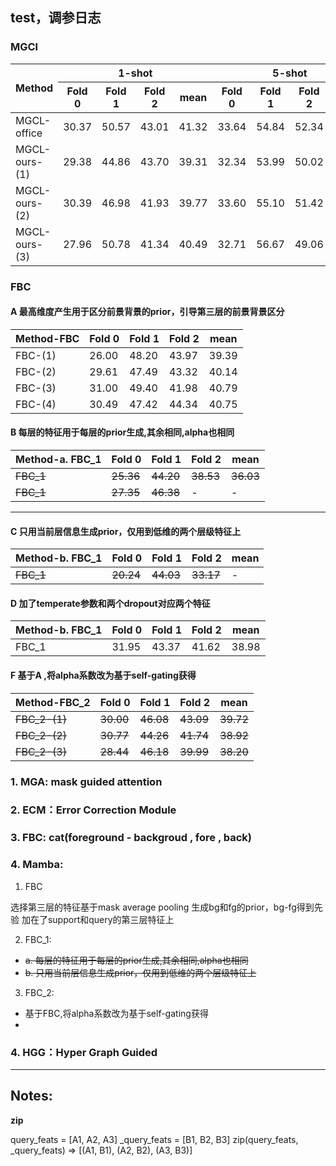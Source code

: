 ## test，调参日志
### MGCl
<table>
  <thead>
    <tr>
      <th rowspan="2">Method</th>
      <th colspan="4">1-shot</th>
      <th colspan="4">5-shot</th>
    </tr>
    <tr>
      <th>Fold 0</th><th>Fold 1</th><th>Fold 2</th><th>mean</th>
      <th>Fold 0</th><th>Fold 1</th><th>Fold 2</th><th>mean</th>
    </tr>
  </thead>
  <tbody>
    <tr>
      <td>MGCL-office</td><td>30.37</td><td>50.57</td><td>43.01</td><td>41.32</td><td>33.64</td><td>54.84</td><td>52.34</td><td>46.94</td>
    </tr>
    <tr>
      <td>MGCL-ours-(1)</td><td>29.38</td><td>44.86</td><td>43.70</td><td>39.31</td><td>32.34</td><td>53.99</td><td>50.02</td><td>45.45</td>
    </tr>
    <tr>
      <td>MGCL-ours-(2)</td><td>30.39</td><td>46.98</td><td>41.93</td><td>39.77</td><td>33.60</td><td>55.10</td><td>51.42</td><td>46.71</td>
    </tr>
    <tr>
      <td>MGCL-ours-(3)</td><td>27.96</td><td>50.78</td><td>41.34</td><td>40.49</td><td>32.71</td><td>56.67</td><td>49.06</td><td>46.15</td>
    </tr>
  </tbody>
</table>


### FBC

####  A 最高维度产生用于区分前景背景的prior，引导第三层的前景背景区分

| Method-FBC  | Fold 0 | Fold 1 | Fold 2 |  mean  |
|-------------|--------|--------|--------|--------|
|  FBC-(1)    |  26.00 |  48.20 | 43.97  |  39.39 |
|  FBC-(2)    |  29.61 |  47.49 | 43.32  |  40.14 |
|  FBC-(3)    |  31.00 |  49.40 | 41.98  |  40.79 |
|  FBC-(4)    |  30.49 |  47.42 | 44.34  |  40.75 |

#### B 每层的特征用于每层的prior生成,其余相同,alpha也相同
| Method-**a.** FBC_1| Fold 0 | Fold 1 | Fold 2 |  mean  |
|-------------|--------|--------|--------|--------|
|  ~~FBC_1~~  | ~~25.36~~ | ~~44.20~~  | ~~38.53~~  |  ~~36.03~~ |
|  ~~FBC_1~~  | ~~27.35~~ | ~~46.38~~  |    -       |      -     |

---
#### C 只用当前层信息生成prior，仅用到低维的两个层级特征上
| Method-**b.** FBC_1| Fold 0 | Fold 1 | Fold 2 |  mean  |
|-------------|--------|--------|--------|--------|
|  ~~FBC_1~~  | ~~20.24~~ | ~~44.03~~  | ~~33.17~~  |      -     |

#### D 加了temperate参数和两个dropout对应两个特征
| Method-**b.** FBC_1| Fold 0 | Fold 1 | Fold 2 |  mean  |
|-------------|--------|--------|--------|--------|
|  FBC_1      | 31.95  | 43.37  | 41.62  | 38.98  |

#### F 基于A ,将alpha系数改为基于self-gating获得
| Method-FBC_2| Fold 0 | Fold 1 | Fold 2 |  mean  |
|-------------|--------|--------|--------|--------|
|  ~~FBC_2-(1)~~  | ~~30.00~~  | ~~46.08~~  | ~~43.09~~  |  ~~39.72~~ |
|  ~~FBC_2-(2)~~  | ~~30.77~~  | ~~44.26~~  | ~~41.74~~  |  ~~38.92~~ |
|  ~~FBC_2-(3)~~  | ~~28.44~~  | ~~46.18~~  | ~~39.99~~  |  ~~38.20~~ |

### 1. MGA: mask guided attention   
### 2. ECM：Error Correction Module
### 3. FBC: cat(foreground - backgroud , fore , back)
### 4. Mamba:

1. FBC

选择第三层的特征基于mask average pooling 生成bg和fg的prior，bg-fg得到先验 加在了support和query的第三层特征上

2. FBC_1:

- ~~a. 每层的特征用于每层的prior生成,其余相同,alpha也相同~~
- ~~b. 只用当前层信息生成prior，仅用到低维的两个层级特征上~~


3. FBC_2:

- 基于FBC,将alpha系数改为基于self-gating获得
- 
### 4. HGG：Hyper Graph Guided


---
## Notes:

**zip**

query_feats = [A1, A2, A3]
_query_feats = [B1, B2, B3]
zip(query_feats, _query_feats) => [(A1, B1), (A2, B2), (A3, B3)]


